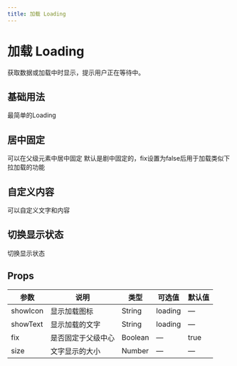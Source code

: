 ```yaml
---
title: 加载 Loading
---
```


<b-back-top></b-back-top>

# 加载 Loading

获取数据或加载中时显示，提示用户正在等待中。

## 基础用法

最简单的Loading

<preview path="./demo/Loading/Basic.vue"></preview>

## 居中固定

可以在父级元素中居中固定 默认是剧中固定的，fix设置为false后用于加载类似下拉加载的功能

<preview path="./demo/Loading/Center.vue"></preview>

## 自定义内容

可以自定义文字和内容

<preview path="./demo/Loading/Custom.vue"></preview>

## 切换显示状态

切换显示状态

<preview path="./demo/Loading/Ctrl.vue"></preview>

## Props

| 参数     | 说明               | 类型    | 可选值  | 默认值 |
| -------- | ------------------ | ------- | ------- | ------ |
| showIcon | 显示加载图标       | String  | loading | —      |
| showText | 显示加载的文字     | String  | loading | —      |
| fix      | 是否固定于父级中心 | Boolean | —       | true   |
| size     | 文字显示的大小     | Number  | —       | —      |
